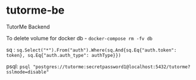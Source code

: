 # tutorme-be

TutorMe Backend

To delete volume for docker db - `docker-compose rm -fv db`

sq : `sq.Select("*").From("auth").Where(sq.And{sq.Eq{"auth.token": token}, sq.Eq{"auth.auth_type": authType}})`

psql: `psql "postgres://tutorme:secretpassword1@localhost:5432/tutorme?sslmode=disable"`
